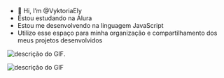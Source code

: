 - 👋 Hi, I’m @VyktoriaEly
- Estou estudando na Alura
- Estou me desenvolvendo na linguagem JavaScript
- Utilizo esse espaço para minha organização e
compartilhamento dos meus projetos desenvolvidos

![descrição do GIF](https://media1.tenor.com/m/h6--GeX2BgoAAAAd/brasil-brazil.gif).

![descrição do GIF](https://media.tenor.com/1J-n2oBWMa8AAAAi/peepo-brazil.gif)
